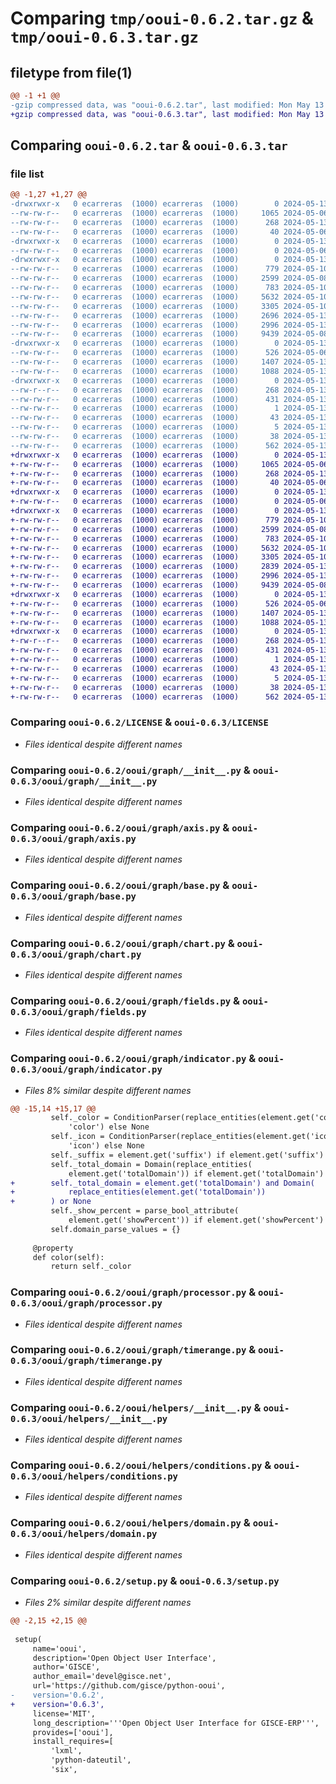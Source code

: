 # Comparing `tmp/ooui-0.6.2.tar.gz` & `tmp/ooui-0.6.3.tar.gz`

## filetype from file(1)

```diff
@@ -1 +1 @@
-gzip compressed data, was "ooui-0.6.2.tar", last modified: Mon May 13 15:38:30 2024, max compression
+gzip compressed data, was "ooui-0.6.3.tar", last modified: Mon May 13 15:49:32 2024, max compression
```

## Comparing `ooui-0.6.2.tar` & `ooui-0.6.3.tar`

### file list

```diff
@@ -1,27 +1,27 @@
-drwxrwxr-x   0 ecarreras  (1000) ecarreras  (1000)        0 2024-05-13 15:38:30.162073 ooui-0.6.2/
--rw-rw-r--   0 ecarreras  (1000) ecarreras  (1000)     1065 2024-05-06 16:18:58.000000 ooui-0.6.2/LICENSE
--rw-rw-r--   0 ecarreras  (1000) ecarreras  (1000)      268 2024-05-13 15:38:30.162073 ooui-0.6.2/PKG-INFO
--rw-rw-r--   0 ecarreras  (1000) ecarreras  (1000)       40 2024-05-06 16:18:58.000000 ooui-0.6.2/README.md
-drwxrwxr-x   0 ecarreras  (1000) ecarreras  (1000)        0 2024-05-13 15:38:30.158073 ooui-0.6.2/ooui/
--rw-rw-r--   0 ecarreras  (1000) ecarreras  (1000)        0 2024-05-06 16:22:58.000000 ooui-0.6.2/ooui/__init__.py
-drwxrwxr-x   0 ecarreras  (1000) ecarreras  (1000)        0 2024-05-13 15:38:30.162073 ooui-0.6.2/ooui/graph/
--rw-rw-r--   0 ecarreras  (1000) ecarreras  (1000)      779 2024-05-10 12:16:14.000000 ooui-0.6.2/ooui/graph/__init__.py
--rw-rw-r--   0 ecarreras  (1000) ecarreras  (1000)     2599 2024-05-08 10:59:34.000000 ooui-0.6.2/ooui/graph/axis.py
--rw-rw-r--   0 ecarreras  (1000) ecarreras  (1000)      783 2024-05-10 12:49:23.000000 ooui-0.6.2/ooui/graph/base.py
--rw-rw-r--   0 ecarreras  (1000) ecarreras  (1000)     5632 2024-05-10 12:48:45.000000 ooui-0.6.2/ooui/graph/chart.py
--rw-rw-r--   0 ecarreras  (1000) ecarreras  (1000)     3305 2024-05-10 12:09:54.000000 ooui-0.6.2/ooui/graph/fields.py
--rw-rw-r--   0 ecarreras  (1000) ecarreras  (1000)     2696 2024-05-13 15:27:59.000000 ooui-0.6.2/ooui/graph/indicator.py
--rw-rw-r--   0 ecarreras  (1000) ecarreras  (1000)     2996 2024-05-13 15:00:24.000000 ooui-0.6.2/ooui/graph/processor.py
--rw-rw-r--   0 ecarreras  (1000) ecarreras  (1000)     9439 2024-05-08 12:28:50.000000 ooui-0.6.2/ooui/graph/timerange.py
-drwxrwxr-x   0 ecarreras  (1000) ecarreras  (1000)        0 2024-05-13 15:38:30.162073 ooui-0.6.2/ooui/helpers/
--rw-rw-r--   0 ecarreras  (1000) ecarreras  (1000)      526 2024-05-06 17:19:46.000000 ooui-0.6.2/ooui/helpers/__init__.py
--rw-rw-r--   0 ecarreras  (1000) ecarreras  (1000)     1407 2024-05-13 14:13:20.000000 ooui-0.6.2/ooui/helpers/conditions.py
--rw-rw-r--   0 ecarreras  (1000) ecarreras  (1000)     1088 2024-05-13 15:37:47.000000 ooui-0.6.2/ooui/helpers/domain.py
-drwxrwxr-x   0 ecarreras  (1000) ecarreras  (1000)        0 2024-05-13 15:38:30.162073 ooui-0.6.2/ooui.egg-info/
--rw-r--r--   0 ecarreras  (1000) ecarreras  (1000)      268 2024-05-13 15:38:30.000000 ooui-0.6.2/ooui.egg-info/PKG-INFO
--rw-rw-r--   0 ecarreras  (1000) ecarreras  (1000)      431 2024-05-13 15:38:30.000000 ooui-0.6.2/ooui.egg-info/SOURCES.txt
--rw-rw-r--   0 ecarreras  (1000) ecarreras  (1000)        1 2024-05-13 15:38:30.000000 ooui-0.6.2/ooui.egg-info/dependency_links.txt
--rw-rw-r--   0 ecarreras  (1000) ecarreras  (1000)       43 2024-05-13 15:38:30.000000 ooui-0.6.2/ooui.egg-info/requires.txt
--rw-rw-r--   0 ecarreras  (1000) ecarreras  (1000)        5 2024-05-13 15:38:30.000000 ooui-0.6.2/ooui.egg-info/top_level.txt
--rw-rw-r--   0 ecarreras  (1000) ecarreras  (1000)       38 2024-05-13 15:38:30.162073 ooui-0.6.2/setup.cfg
--rw-rw-r--   0 ecarreras  (1000) ecarreras  (1000)      562 2024-05-13 15:38:02.000000 ooui-0.6.2/setup.py
+drwxrwxr-x   0 ecarreras  (1000) ecarreras  (1000)        0 2024-05-13 15:49:32.247209 ooui-0.6.3/
+-rw-rw-r--   0 ecarreras  (1000) ecarreras  (1000)     1065 2024-05-06 16:18:58.000000 ooui-0.6.3/LICENSE
+-rw-rw-r--   0 ecarreras  (1000) ecarreras  (1000)      268 2024-05-13 15:49:32.247209 ooui-0.6.3/PKG-INFO
+-rw-rw-r--   0 ecarreras  (1000) ecarreras  (1000)       40 2024-05-06 16:18:58.000000 ooui-0.6.3/README.md
+drwxrwxr-x   0 ecarreras  (1000) ecarreras  (1000)        0 2024-05-13 15:49:32.247209 ooui-0.6.3/ooui/
+-rw-rw-r--   0 ecarreras  (1000) ecarreras  (1000)        0 2024-05-06 16:22:58.000000 ooui-0.6.3/ooui/__init__.py
+drwxrwxr-x   0 ecarreras  (1000) ecarreras  (1000)        0 2024-05-13 15:49:32.247209 ooui-0.6.3/ooui/graph/
+-rw-rw-r--   0 ecarreras  (1000) ecarreras  (1000)      779 2024-05-10 12:16:14.000000 ooui-0.6.3/ooui/graph/__init__.py
+-rw-rw-r--   0 ecarreras  (1000) ecarreras  (1000)     2599 2024-05-08 10:59:34.000000 ooui-0.6.3/ooui/graph/axis.py
+-rw-rw-r--   0 ecarreras  (1000) ecarreras  (1000)      783 2024-05-10 12:49:23.000000 ooui-0.6.3/ooui/graph/base.py
+-rw-rw-r--   0 ecarreras  (1000) ecarreras  (1000)     5632 2024-05-10 12:48:45.000000 ooui-0.6.3/ooui/graph/chart.py
+-rw-rw-r--   0 ecarreras  (1000) ecarreras  (1000)     3305 2024-05-10 12:09:54.000000 ooui-0.6.3/ooui/graph/fields.py
+-rw-rw-r--   0 ecarreras  (1000) ecarreras  (1000)     2839 2024-05-13 15:48:33.000000 ooui-0.6.3/ooui/graph/indicator.py
+-rw-rw-r--   0 ecarreras  (1000) ecarreras  (1000)     2996 2024-05-13 15:00:24.000000 ooui-0.6.3/ooui/graph/processor.py
+-rw-rw-r--   0 ecarreras  (1000) ecarreras  (1000)     9439 2024-05-08 12:28:50.000000 ooui-0.6.3/ooui/graph/timerange.py
+drwxrwxr-x   0 ecarreras  (1000) ecarreras  (1000)        0 2024-05-13 15:49:32.247209 ooui-0.6.3/ooui/helpers/
+-rw-rw-r--   0 ecarreras  (1000) ecarreras  (1000)      526 2024-05-06 17:19:46.000000 ooui-0.6.3/ooui/helpers/__init__.py
+-rw-rw-r--   0 ecarreras  (1000) ecarreras  (1000)     1407 2024-05-13 14:13:20.000000 ooui-0.6.3/ooui/helpers/conditions.py
+-rw-rw-r--   0 ecarreras  (1000) ecarreras  (1000)     1088 2024-05-13 15:37:47.000000 ooui-0.6.3/ooui/helpers/domain.py
+drwxrwxr-x   0 ecarreras  (1000) ecarreras  (1000)        0 2024-05-13 15:49:32.247209 ooui-0.6.3/ooui.egg-info/
+-rw-r--r--   0 ecarreras  (1000) ecarreras  (1000)      268 2024-05-13 15:49:32.000000 ooui-0.6.3/ooui.egg-info/PKG-INFO
+-rw-rw-r--   0 ecarreras  (1000) ecarreras  (1000)      431 2024-05-13 15:49:32.000000 ooui-0.6.3/ooui.egg-info/SOURCES.txt
+-rw-rw-r--   0 ecarreras  (1000) ecarreras  (1000)        1 2024-05-13 15:49:32.000000 ooui-0.6.3/ooui.egg-info/dependency_links.txt
+-rw-rw-r--   0 ecarreras  (1000) ecarreras  (1000)       43 2024-05-13 15:49:32.000000 ooui-0.6.3/ooui.egg-info/requires.txt
+-rw-rw-r--   0 ecarreras  (1000) ecarreras  (1000)        5 2024-05-13 15:49:32.000000 ooui-0.6.3/ooui.egg-info/top_level.txt
+-rw-rw-r--   0 ecarreras  (1000) ecarreras  (1000)       38 2024-05-13 15:49:32.247209 ooui-0.6.3/setup.cfg
+-rw-rw-r--   0 ecarreras  (1000) ecarreras  (1000)      562 2024-05-13 15:48:57.000000 ooui-0.6.3/setup.py
```

### Comparing `ooui-0.6.2/LICENSE` & `ooui-0.6.3/LICENSE`

 * *Files identical despite different names*

### Comparing `ooui-0.6.2/ooui/graph/__init__.py` & `ooui-0.6.3/ooui/graph/__init__.py`

 * *Files identical despite different names*

### Comparing `ooui-0.6.2/ooui/graph/axis.py` & `ooui-0.6.3/ooui/graph/axis.py`

 * *Files identical despite different names*

### Comparing `ooui-0.6.2/ooui/graph/base.py` & `ooui-0.6.3/ooui/graph/base.py`

 * *Files identical despite different names*

### Comparing `ooui-0.6.2/ooui/graph/chart.py` & `ooui-0.6.3/ooui/graph/chart.py`

 * *Files identical despite different names*

### Comparing `ooui-0.6.2/ooui/graph/fields.py` & `ooui-0.6.3/ooui/graph/fields.py`

 * *Files identical despite different names*

### Comparing `ooui-0.6.2/ooui/graph/indicator.py` & `ooui-0.6.3/ooui/graph/indicator.py`

 * *Files 8% similar despite different names*

```diff
@@ -15,14 +15,17 @@
         self._color = ConditionParser(replace_entities(element.get('color'))) if element.get(
             'color') else None
         self._icon = ConditionParser(replace_entities(element.get('icon'))) if element.get(
             'icon') else None
         self._suffix = element.get('suffix') if element.get('suffix') else None
         self._total_domain = Domain(replace_entities(
             element.get('totalDomain')) if element.get('totalDomain') else None)
+        self._total_domain = element.get('totalDomain') and Domain(
+            replace_entities(element.get('totalDomain'))
+        ) or None
         self._show_percent = parse_bool_attribute(
             element.get('showPercent')) if element.get('showPercent') else False
         self.domain_parse_values = {}
 
     @property
     def color(self):
         return self._color
```

### Comparing `ooui-0.6.2/ooui/graph/processor.py` & `ooui-0.6.3/ooui/graph/processor.py`

 * *Files identical despite different names*

### Comparing `ooui-0.6.2/ooui/graph/timerange.py` & `ooui-0.6.3/ooui/graph/timerange.py`

 * *Files identical despite different names*

### Comparing `ooui-0.6.2/ooui/helpers/__init__.py` & `ooui-0.6.3/ooui/helpers/__init__.py`

 * *Files identical despite different names*

### Comparing `ooui-0.6.2/ooui/helpers/conditions.py` & `ooui-0.6.3/ooui/helpers/conditions.py`

 * *Files identical despite different names*

### Comparing `ooui-0.6.2/ooui/helpers/domain.py` & `ooui-0.6.3/ooui/helpers/domain.py`

 * *Files identical despite different names*

### Comparing `ooui-0.6.2/setup.py` & `ooui-0.6.3/setup.py`

 * *Files 2% similar despite different names*

```diff
@@ -2,15 +2,15 @@
 
 setup(
     name='ooui',
     description='Open Object User Interface',
     author='GISCE',
     author_email='devel@gisce.net',
     url='https://github.com/gisce/python-ooui',
-    version='0.6.2',
+    version='0.6.3',
     license='MIT',
     long_description='''Open Object User Interface for GISCE-ERP''',
     provides=['ooui'],
     install_requires=[
         'lxml',
         'python-dateutil',
         'six',
```

